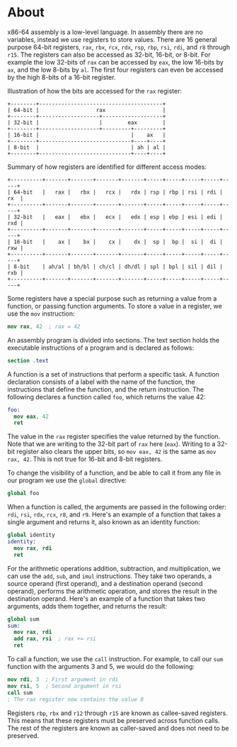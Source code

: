 # About

x86-64 assembly is a low-level language. In assembly there are no variables,
instead we use registers to store values. There are 16 general purpose 64-bit
registers, `rax`, `rbx`, `rcx`, `rdx`, `rsp`, `rbp`, `rsi`, `rdi`, and `r8`
through `r15`. The registers can also be accessed as 32-bit, 16-bit, or 8-bit.
For example the low 32-bits of `rax` can be accessed by `eax`, the low 16-bits
by `ax`, and the low 8-bits by `al`. The first four registers can even be
accessed by the high 8-bits of a 16-bit register.

Illustration of how the bits are accessed for the `rax` register:

```
+--------+---------------------------------------+
| 64-bit |                  rax                  |
+--------+-------------------+-------------------+
| 32-bit |                   |        eax        |
+--------+-------------------+---------+---------+
| 16-bit |                             |    ax   |
+--------+-----------------------------+----+----+
| 8-bit  |                             | ah | al |
+--------+-----------------------------+----+----+
```

Summary of how registers are identified for different access modes:

```
+----------+-------+-------+-------+-------+-----+-----+-----+-----+-----+
| 64-bit   |   rax |   rbx |   rcx |   rdx | rsp | rbp | rsi | rdi | rx  |
+----------+-------+-------+-------+-------+-----+-----+-----+-----+-----+
| 32-bit   |   eax |   ebx |   ecx |   edx | esp | ebp | esi | edi | rxd |
+----------+-------+-------+-------+-------+-----+-----+-----+-----+-----+
| 16-bit   |    ax |    bx |    cx |    dx |  sp |  bp |  si |  di | rxw |
+----------+-------+-------+-------+-------+-----+-----+-----+-----+-----+
| 8-bit    | ah/al | bh/bl | ch/cl | dh/dl | spl | bpl | sil | dil | rxb |
+----------+-------+-------+-------+-------+-----+-----+-----+-----+-----+
```

Some registers have a special purpose such as returning a value from a
function, or passing function arguments. To store a value in a register, we use
the `mov` instruction:

```nasm
mov rax, 42  ; rax = 42
```

An assembly program is divided into sections. The text section holds the
executable instructions of a program and is declared as follows:

```nasm
section .text
```

A function is a set of instructions that perform a specific task. A function
declaration consists of a label with the name of the function, the instructions
that define the function, and the return instruction. The following declares a
function called `foo`, which returns the value 42:

```nasm
foo:
  mov eax, 42
  ret
```

The value in the `rax` register specifies the value returned by the function.
Note that we are writing to the 32-bit part of `rax` here (`eax`). Writing to a
32-bit register also clears the upper bits, so `mov eax, 42` is the same as
`mov rax, 42`. This is not true for 16-bit and 8-bit registers.

To change the visibility of a function, and be able to call it from any file in
our program we use the `global` directive:

```nasm
global foo
```

When a function is called, the arguments are passed in the following order:
`rdi`, `rsi`, `rdx`, `rcx`, `r8`, and `r9`. Here's an example of a function
that takes a single argument and returns it, also known as an identity
function:

```nasm
global identity
identity:
  mov rax, rdi
  ret
```

For the arithmetic operations addition, subtraction, and multiplication, we can
use the `add`, `sub`, and `imul` instructions. They take two operands, a source
operand (first operand), and a destination operand (second operand), performs
the arithmetic operation, and stores the result in the destination operand.
Here's an example of a function that takes two arguments, adds them together,
and returns the result:

```nasm
global sum
sum:
  mov rax, rdi
  add rax, rsi  ; rax += rsi
  ret
```

To call a function, we use the `call` instruction. For example, to call our
`sum` function with the arguments 3 and 5, we would do the following:

```nasm
mov rdi, 3  ; First argument in rdi
mov rsi, 5  ; Second argument in rsi
call sum
; The rax register now contains the value 8
```

Registers `rbp`, `rbx` and `r12` through `r15` are known as callee-saved
registers. This means that these registers must be preserved across function
calls. The rest of the registers are known as caller-saved and does not need to
be preserved.
